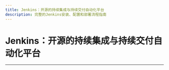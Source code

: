 ```yaml
---
title: Jenkins：开源的持续集成与持续交付自动化平台
description: 完整的Jenkins安装、配置和部署流程指南
---
```


# Jenkins：开源的持续集成与持续交付自动化平台

<JenkinsGuide />

---

